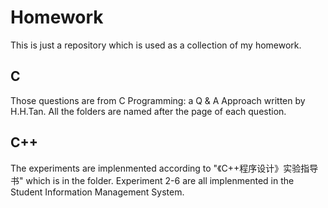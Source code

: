 # Homework

This is just a repository which is used as a collection of my homework. 

## C
Those questions are from C Programming: a Q & A Approach written by H.H.Tan. All the folders are named after the page of each question.

## C++
The experiments are implenmented according to "《C++程序设计》实验指导书" which is in the folder. Experiment 2-6 are all implenmented in the Student Information Management System.
